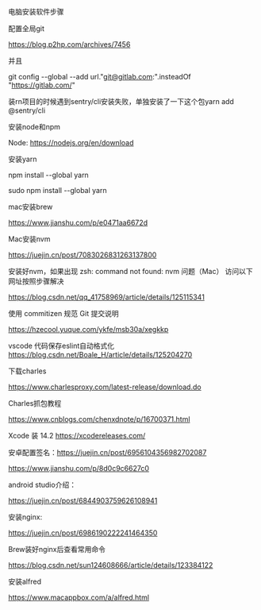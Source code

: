 电脑安装软件步骤



配置全局git

https://blog.p2hp.com/archives/7456



并且

git config --global --add url."git@gitlab.com:".insteadOf "https://gitlab.com/"



装rn项目的时候遇到sentry/cli安装失败，单独安装了一下这个包yarn add @sentry/cli



安装node和npm

Node: https://nodejs.org/en/download



安装yarn

npm install --global yarn

sudo npm install --global yarn 



mac安装brew

https://www.jianshu.com/p/e0471aa6672d 



Mac安装nvm

https://juejin.cn/post/7083026831263137800 



安装好nvm，如果出现 zsh: command not found: nvm 问题（Mac） 访问以下网址按照步骤解决

https://blog.csdn.net/qq_41758969/article/details/125115341 



使用 commitizen 规范 Git 提交说明

https://hzecool.yuque.com/ykfe/msb30a/xegkkp



vscode 代码保存eslint自动格式化 https://blog.csdn.net/Boale_H/article/details/125204270



下载charles

https://www.charlesproxy.com/latest-release/download.do



Charles抓包教程

https://www.cnblogs.com/chenxdnote/p/16700371.html





Xcode 装 14.2  https://xcodereleases.com/ 



安卓配置签名：https://juejin.cn/post/6956104356982702087

https://www.jianshu.com/p/8d0c9c6627c0



android studio介绍：

https://juejin.cn/post/6844903759626108941



安装nginx:

https://juejin.cn/post/6986190222241464350



Brew装好nginx后查看常用命令

https://blog.csdn.net/sun124608666/article/details/123384122



安装alfred

https://www.macappbox.com/a/alfred.html